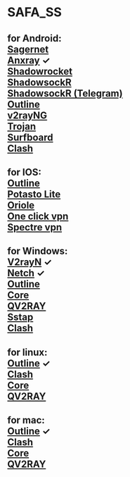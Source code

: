 # SAFA_SS
for Android:  
        [Sagernet](https://play.google.com/store/apps/details?id=io.nekohasekai.sagernet)  
        [Anxray](https://github.com/XTLS/AnXray/releases/) ✓  
        [Shadowrocket](https://play.google.com/store/apps/details?id=com.v2cross.proxy)  
        [ShadowsockR](https://play.google.com/store/apps/details?id=com.hdev.shadowsocksr)  
        [ShadowsockR (Telegram)](https://t.me/Glysit)  
        [Outline](https://play.google.com/store/apps/details?id=org.outline.android.client)  
        [v2rayNG](https://play.google.com/store/apps/details?id=com.v2ray.ang)  
        [Trojan](https://play.google.com/store/apps/details?id=com.crosserr.trojan)  
        [Surfboard](https://play.google.com/store/apps/details?id=com.getsurfboard)  
        [Clash](https://play.google.com/store/apps/details?id=com.github.kr328.clash)  
----------------------------------------------------------------------------------------------------------------------------------  
for IOS:  
        [Outline](https://apps.apple.com/us/app/outline-app/id1356177741)  
        [Potasto Lite](https://apps.apple.com/us/app/potatso-lite/id1239860606)  
        [Oriole](https://apps.apple.com/us/app/oriole-network-proxy/id1245170216)  
        [One click vpn](https://apps.apple.com/us/app/oneclick-safe-easy-fast/id1545555197)  
        [Spectre vpn](https://apps.apple.com/us/app/spectre-vpn/id1508712998)  
----------------------------------------------------------------------------------------------------------------------------------  
for Windows:  
        [V2rayN](https://github.com/2dust/v2rayN/releases) ✓  
        [Netch](https://github.com/netchx/netch/releases) ✓  
        [Outline](https://raw.githubusercontent.com/Jigsaw-Code/outline-releases/master/client/stable/Outline-Client.exe)  
        [Core](https://github.com/v2fly/v2ray-core/releases/)  
        [QV2RAY](https://github.com/Qv2ray/Qv2ray/releases)  
        [Sstap](https://github.com/githello123/sstap/raw/master/SSTap-beta-setup-1.1.0.1.exe.7z)  
        [Clash](https://github.com/Fndroid/clash_for_windows_pkg/releases/)  
----------------------------------------------------------------------------------------------------------------------------------  
for linux:  
        [Outline](https://raw.githubusercontent.com/Jigsaw-Code/outline-releases/master/client/stable/Outline-Client.AppImage) ✓  
        [Clash](https://github.com/Fndroid/clash_for_windows_pkg/releases/)  
        [Core](https://github.com/v2fly/v2ray-core/releases/)  
        [QV2RAY](https://github.com/Qv2ray/Qv2ray/releases)  
----------------------------------------------------------------------------------------------------------------------------------  
for mac:  
        [Outline](https://itunes.apple.com/us/app/outline-app/id1356178125) ✓  
        [Clash](https://github.com/Fndroid/clash_for_windows_pkg/releases/)  
        [Core](https://github.com/v2fly/v2ray-core/releases/)  
        [QV2RAY](https://github.com/Qv2ray/Qv2ray/releases)  
----------------------------------------------------------------------------------------------------------------------------------  
